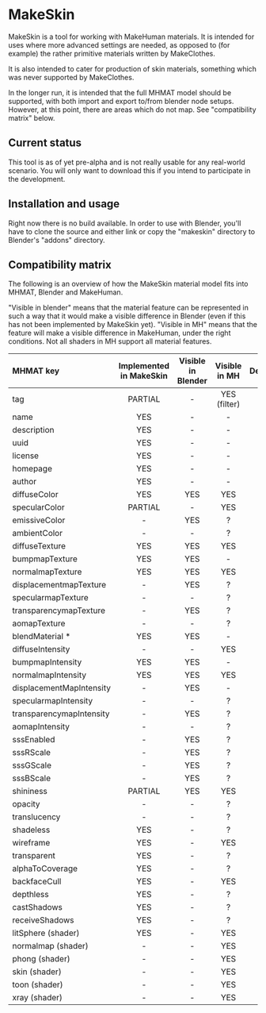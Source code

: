 # MakeSkin

MakeSkin is a tool for working with MakeHuman materials. It is intended for uses where more advanced settings are needed,
as opposed to (for example) the rather primitive materials written by MakeClothes. 

It is also intended to cater for production of skin materials, something which was never supported by MakeClothes. 

In the longer run, it is intended that the full MHMAT model should be supported, with both import and export to/from
blender node setups. However, at this point, there are areas which do not map. See "compatibility matrix" below.
 
## Current status

This tool is as of yet pre-alpha and is not really usable for any real-world scenario. You will only want to download 
this if you intend to participate in the development.
 
## Installation and usage

Right now there is no build available. In order to use with Blender, you'll have to clone the source and either link or 
copy the "makeskin" directory to Blender's "addons" directory.

## Compatibility matrix

The following is an overview of how the MakeSkin material model fits into MHMAT, Blender and MakeHuman.

"Visible in blender" means that the material feature can be represented in such a way that it would make a visible difference 
in Blender (even if this has not been implemented by MakeSkin yet). "Visible in MH" means that the feature will make a visible 
difference in MakeHuman, under the right conditions. Not all shaders in MH support all material features.

| MHMAT key                   | Implemented in MakeSkin | Visible in Blender | Visible in MH  | Description |  
| :-------------------------- | :---------------------: | :----------------: | :------------: | ----------: |
| tag                         | PARTIAL                 | -                  | YES (filter)   |             |
| name                        | YES                     | -                  | -              |             |
| description                 | YES                     | -                  | -              |             |
| uuid                        | YES                     | -                  | -              |             |
| license                     | YES                     | -                  | -              |             |
| homepage                    | YES                     | -                  | -              |             |
| author                      | YES                     | -                  | -              |             |
| diffuseColor                | YES                     | YES                | YES            |             |
| specularColor               | PARTIAL                 | -                  | YES            |             |
| emissiveColor               | -                       | YES                | ?              |             |
| ambientColor                | -                       | -                  | ?              |             |
| diffuseTexture              | YES                     | YES                | YES            |             |
| bumpmapTexture              | YES                     | YES                | -              |             |
| normalmapTexture            | YES                     | YES                | YES            |             |
| displacementmapTexture      | -                       | YES                | ?              |             |
| specularmapTexture          | -                       | -                  | ?              |             |
| transparencymapTexture      | -                       | YES                | ?              |             |
| aomapTexture                | -                       | -                  | ?              |             |
| blendMaterial *             | YES                     | YES                | -              |             |
| diffuseIntensity            | -                       | -                  | YES            |             |
| bumpmapIntensity            | YES                     | YES                | -              |             |
| normalmapIntensity          | YES                     | YES                | YES            |             |
| displacementMapIntensity    | -                       | YES                | -              |             |
| specularmapIntensity        | -                       | -                  | ?              |             |
| transparencymapIntensity    | -                       | YES                | ?              |             |
| aomapIntensity              | -                       | -                  | ?              |             |
| sssEnabled                  | -                       | YES                | ?              |             |
| sssRScale                   | -                       | YES                | ?              |             |
| sssGScale                   | -                       | YES                | ?              |             |
| sssBScale                   | -                       | YES                | ?              |             |
| shininess                   | PARTIAL                 | YES                | YES            |             |
| opacity                     | -                       | -                  | ?              |             |
| translucency                | -                       | -                  | ?              |             |
| shadeless                   | YES                     | -                  | ?              |             |
| wireframe                   | YES                     | -                  | YES            |             |
| transparent                 | YES                     | -                  | ?              |             |
| alphaToCoverage             | YES                     | -                  | ?              |             |
| backfaceCull                | YES                     | -                  | YES            |             |
| depthless                   | YES                     | -                  | ?              |             |
| castShadows                 | YES                     | -                  | ?              |             |
| receiveShadows              | YES                     | -                  | ?              |             |
| litSphere (shader)          | YES                     | -                  | YES            |             |
| normalmap (shader)          | -                       | -                  | YES            |             |
| phong (shader)              | -                       | -                  | YES            |             |
| skin (shader)               | -                       | -                  | YES            |             |
| toon (shader)               | -                       | -                  | YES            |             |
| xray (shader)               | -                       | -                  | YES            |             |

